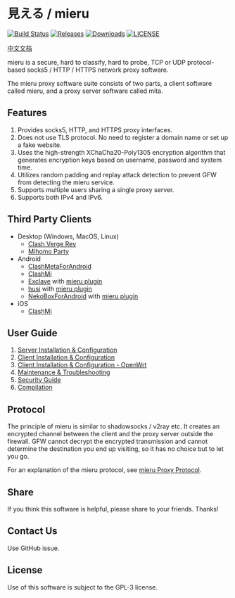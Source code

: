 # 見える / mieru

[![Build Status](https://github.com/enfein/mieru/actions/workflows/ci.yaml/badge.svg)](https://github.com/enfein/mieru/actions/workflows/ci.yaml)
[![Releases](https://img.shields.io/github/release/enfein/mieru/all.svg?style=flat)](https://github.com/enfein/mieru/releases)
[![Downloads](https://img.shields.io/github/downloads/enfein/mieru/total.svg?style=flat)](https://github.com/enfein/mieru/releases)
[![LICENSE](https://img.shields.io/github/license/enfein/mieru.svg?style=flat)](./LICENSE)

[中文文档](./README.zh_CN.md)

mieru is a secure, hard to classify, hard to probe, TCP or UDP protocol-based socks5 / HTTP / HTTPS network proxy software.

The mieru proxy software suite consists of two parts, a client software called mieru, and a proxy server software called mita.

## Features

1. Provides socks5, HTTP, and HTTPS proxy interfaces.
1. Does not use TLS protocol. No need to register a domain name or set up a fake website.
1. Uses the high-strength XChaCha20-Poly1305 encryption algorithm that generates encryption keys based on username, password and system time.
1. Utilizes random padding and replay attack detection to prevent GFW from detecting the mieru service.
1. Supports multiple users sharing a single proxy server.
1. Supports both IPv4 and IPv6.

## Third Party Clients

- Desktop (Windows, MacOS, Linux)
  - [Clash Verge Rev](https://www.clashverge.dev/)
  - [Mihomo Party](https://mihomo.party/)
- Android
  - [ClashMetaForAndroid](https://github.com/MetaCubeX/ClashMetaForAndroid)
  - [ClashMi](https://clashmi.app/)
  - [Exclave](https://github.com/dyhkwong/Exclave) with [mieru plugin](https://github.com/dyhkwong/Exclave/releases?q=mieru-plugin)
  - [husi](https://github.com/xchacha20-poly1305/husi) with [mieru plugin](https://github.com/xchacha20-poly1305/husi/releases?q=plugin-mieru)
  - [NekoBoxForAndroid](https://github.com/MatsuriDayo/NekoBoxForAndroid) with [mieru plugin](https://github.com/enfein/NekoBoxPlugins)
- iOS
  - [ClashMi](https://clashmi.app/)

## User Guide

1. [Server Installation & Configuration](./docs/server-install.md)
1. [Client Installation & Configuration](./docs/client-install.md)
1. [Client Installation & Configuration - OpenWrt](./docs/client-install-openwrt.md)
1. [Maintenance & Troubleshooting](./docs/operation.md)
1. [Security Guide](./docs/security.md)
1. [Compilation](./docs/compile.md)

## Protocol

The principle of mieru is similar to shadowsocks / v2ray etc. It creates an encrypted channel between the client and the proxy server outside the firewall. GFW cannot decrypt the encrypted transmission and cannot determine the destination you end up visiting, so it has no choice but to let you go.

For an explanation of the mieru protocol, see [mieru Proxy Protocol](./docs/protocol.md).

## Share

If you think this software is helpful, please share to your friends. Thanks!

## Contact Us

Use GitHub issue.

## License

Use of this software is subject to the GPL-3 license.
